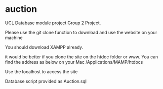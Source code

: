# auction
UCL Database module project
Group 2 Project.

Please use the git clone function to download and use the website on your machine

You should download XAMPP already.

it would be better if you clone the site on the htdoc folder or www. You can find the address as below on your Mac
/Applications/MAMP/htdocs

Use the localhost to access the site

Database script provided as Auction.sql
